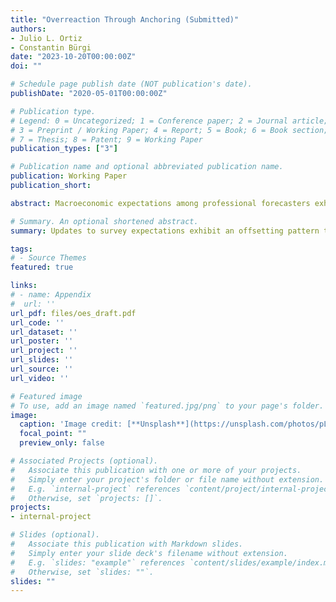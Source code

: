 ```yaml
---
title: "Overreaction Through Anchoring (Submitted)"
authors:
- Julio L. Ortiz
- Constantin Bürgi
date: "2023-10-20T00:00:00Z"
doi: ""

# Schedule page publish date (NOT publication's date).
publishDate: "2020-05-01T00:00:00Z"

# Publication type.
# Legend: 0 = Uncategorized; 1 = Conference paper; 2 = Journal article;
# 3 = Preprint / Working Paper; 4 = Report; 5 = Book; 6 = Book section;
# 7 = Thesis; 8 = Patent; 9 = Working Paper
publication_types: ["3"]

# Publication name and optional abbreviated publication name.
publication: Working Paper
publication_short: 

abstract: Macroeconomic expectations among professional forecasters exhibit a puzzling pattern. Whereas individual forecasts robustly exhibit overreactions at the quarterly frequency, this is not the case at the annual frequency. Consistent with this finding, we provide evidence that forecasters partially offset their revisions within the calendar year. We explain these facts with a model of annual anchoring in which quarterly predictions must be consistent with annual predictions. We estimate our model to fit survey expectations and show that it provides a unified explanation for our empirical facts. Furthermore, our model yields frequency-specific estimates of information frictions which imply a larger role for inattention at the annual frequency.

# Summary. An optional shortened abstract.
summary: Updates to survey expectations exhibit an offsetting pattern that are incompatible with standard theories of belief formation. We rationalize this in a model featuring annual inattention and a quarterly-to-annual consistency constraint. Our model offers a new explanation for observed overreactions in expectations. 

tags:
# - Source Themes
featured: true

links:
# - name: Appendix
#  url: ''
url_pdf: files/oes_draft.pdf
url_code: ''
url_dataset: ''
url_poster: ''
url_project: ''
url_slides: ''
url_source: ''
url_video: ''

# Featured image
# To use, add an image named `featured.jpg/png` to your page's folder. 
image:
  caption: 'Image credit: [**Unsplash**](https://unsplash.com/photos/pLCdAaMFLTE)'
  focal_point: ""
  preview_only: false

# Associated Projects (optional).
#   Associate this publication with one or more of your projects.
#   Simply enter your project's folder or file name without extension.
#   E.g. `internal-project` references `content/project/internal-project/index.md`.
#   Otherwise, set `projects: []`.
projects:
- internal-project

# Slides (optional).
#   Associate this publication with Markdown slides.
#   Simply enter your slide deck's filename without extension.
#   E.g. `slides: "example"` references `content/slides/example/index.md`.
#   Otherwise, set `slides: ""`.
slides: ""
---
```

